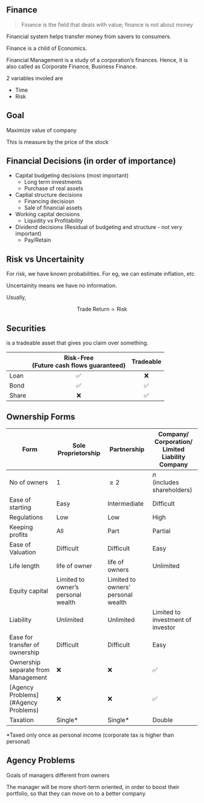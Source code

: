 ## Finance

> Finance is the field that deals with value; finance is not about money

Financial system helps transfer money from savers to consumers.

Finance is a child of Economics.

Financial Management is a study of a corporation’s finances. Hence, it is also called as Corporate Finance, Business Finance.

2 variables involed are

- Time
- Risk

## Goal

Maximize value of company

This is measure by the price of the stock

## Financial Decisions (in order of importance)

- Capital budgeting decisions (most important)
  - Long term investments
  - Purchase of real assets
- Captial structure decisions
  - Financing decisiosn
  - Sale of financial assets
- Working capital decisions
  - Liquidity vs Profitability
- Dividend decisions (Residual of budgeting and structure - not very important)
  - Pay/Retain

## Risk vs Uncertainity

For risk, we have known probabilities. For eg, we can estimate inflation, etc

Uncertainity means we have no information.

Usually,

$$
\text{Trade Return} \propto \text{Risk}
$$

## Securities

is a tradeable asset that gives you claim over something.

|      | Risk-Free<br />(Future cash flows guaranteed) | Tradeable |
|---   | :-:                                           | :-:       |
|Loan  | ✅                                             | ❌        |
|Bond  | ✅                                             | ✅         |
|Share | ❌                                             | ✅         |

## Ownership Forms

| Form                                | Sole Proprietorship                | Partnership                        | Company/<br />Corporation/<br />Limited Liability Company |
| ----------------------------------- | ---------------------------------- | ---------------------------------- | --------------------------------------------------------- |
| No of owners                        | 1                                  | $\ge 2$                            | $n$<br />(includes shareholders)                          |
| Ease of starting                    | Easy                               | Intermediate                       | Difficult                                                 |
| Regulations                         | Low                                | Low                                | High                                                      |
| Keeping profits                     | All                                | Part                               | Partial                                                   |
| Ease of Valuation                   | Difficult                          | Difficult                          | Easy                                                      |
| Life length                         | life of owner                      | life of owners                     | Unlimited                                                 |
| Equity capital                      | Limited to owner’s personal wealth | Limited to owners’ personal wealth |                                                           |
| Liability                           | Unlimited                          | Unlimited                          | Limited to investment of investor                         |
| Ease for transfer of ownership      | Difficult                          | Difficult                          | Easy                                                      |
| Ownership separate from Management  | ❌                                  | ❌                                  | ✅                                                         |
| [Agency Problems](#Agency Problems) | ❌                                  | ❌                                  | ✅                                                         |
| Taxation                            | Single*                            | Single*                            | Double                                                    |

*Taxed only once as personal income (corporate tax is higher than personal)

## Agency Problems

Goals of managers different from owners

The manager will be more short-term oriented, in order to boost their portfolio, so that they can move on to a better company
